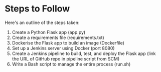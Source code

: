 # Steps to Follow

Here's an outline of the steps taken:

1. Create a Python Flask app (app.py)
2. Create a requirements file (requirements.txt)
3. Dockerise the Flask app to build an image (Dockerfile)
4. Set up a Jenkins server using Docker (port 8080)
5. Create a Jenkins pipeline to build, test, and deploy the Flask app (link the URL of GitHub repo in pipeline script from SCM)
6. Write a Bash script to manage the entire process (run.sh)
